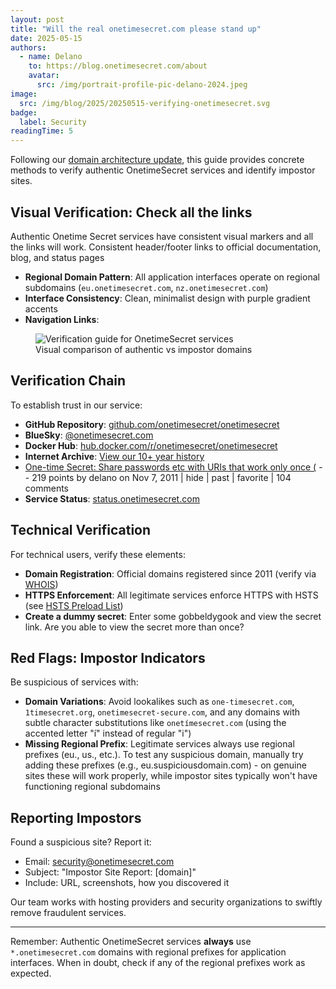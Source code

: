 ```yaml
---
layout: post
title: "Will the real onetimesecret.com please stand up"
date: 2025-05-15
authors:
  - name: Delano
    to: https://blog.onetimesecret.com/about
    avatar:
      src: /img/portrait-profile-pic-delano-2024.jpeg
image:
  src: /img/blog/2025/20250515-verifying-onetimesecret.svg
badge:
  label: Security
readingTime: 5
---
```


Following our [domain architecture update](/content/posts/2025-05-14-homepage-post-as-in-after), this guide provides concrete methods to verify authentic OnetimeSecret services and identify impostor sites.


## Visual Verification: Check all the links

Authentic Onetime Secret services have consistent visual markers and all the links will work. Consistent header/footer links to official documentation, blog, and status pages

- **Regional Domain Pattern**: All application interfaces operate on regional subdomains (`eu.onetimesecret.com`, `nz.onetimesecret.com`)
- **Interface Consistency**: Clean, minimalist design with purple gradient accents
- **Navigation Links**: 

<figure class="mb-6">
  <img src="/img/blog/2025/20250515-verifying-onetimesecret.svg" alt="Verification guide for OnetimeSecret services" class="rounded-lg shadow-md w-full">
  <figcaption class="text-sm text-gray-600 mt-2 text-center">Visual comparison of authentic vs impostor domains</figcaption>
</figure>

## Verification Chain

To establish trust in our service:

- **GitHub Repository**: [github.com/onetimesecret/onetimesecret](https://github.com/onetimesecret/onetimesecret)
- **BlueSky**: [@onetimesecret.com](https://bsky.app/profile/onetimesecret.com)
- **Docker Hub**: [hub.docker.com/r/onetimesecret/onetimesecret](https://hub.docker.com/r/onetimesecret/onetimesecret)
- **Internet Archive**: [View our 10+ year history](https://web.archive.org/web/*/onetimesecret.com)
- [One-time Secret: Share passwords etc with URIs that work only once (](https://news.ycombinator.com/item?id=3207489) -- 219 points by delano on Nov 7, 2011 | hide | past | favorite | 104 comments
- **Service Status**: [status.onetimesecret.com](https://status.onetimesecret.com)


## Technical Verification

For technical users, verify these elements:

- **Domain Registration**: Official domains registered since 2011 (verify via [WHOIS](https://whois.gandi.net/en/results?search=onetimesecret.com))
- **HTTPS Enforcement**: All legitimate services enforce HTTPS with HSTS (see [HSTS Preload List](https://hstspreload.org/?search=onetimesecret.com))
- **Create a dummy secret**: Enter some gobbeldygook and view the secret link. Are you able to view the secret more than once?


## Red Flags: Impostor Indicators

Be suspicious of services with:

- **Domain Variations**: Avoid lookalikes such as `one-timesecret.com`, `1timesecret.org`, `onetimesecret-secure.com`, and any domains with subtle character substitutions like `onetímesecret.com` (using the accented letter "í" instead of regular "i")
- **Missing Regional Prefix**: Legitimate services always use regional prefixes (eu., us., etc.). To test any suspicious domain, manually try adding these prefixes (e.g., eu.suspiciousdomain.com) - on genuine sites these will work properly, while impostor sites typically won't have functioning regional subdomains


## Reporting Impostors

Found a suspicious site? Report it:

- Email: security@onetimesecret.com
- Subject: "Impostor Site Report: [domain]"
- Include: URL, screenshots, how you discovered it

Our team works with hosting providers and security organizations to swiftly remove fraudulent services.


---

Remember: Authentic OnetimeSecret services **always** use `*.onetimesecret.com` domains with regional prefixes for application interfaces. When in doubt, check if any of the regional prefixes work as expected.
